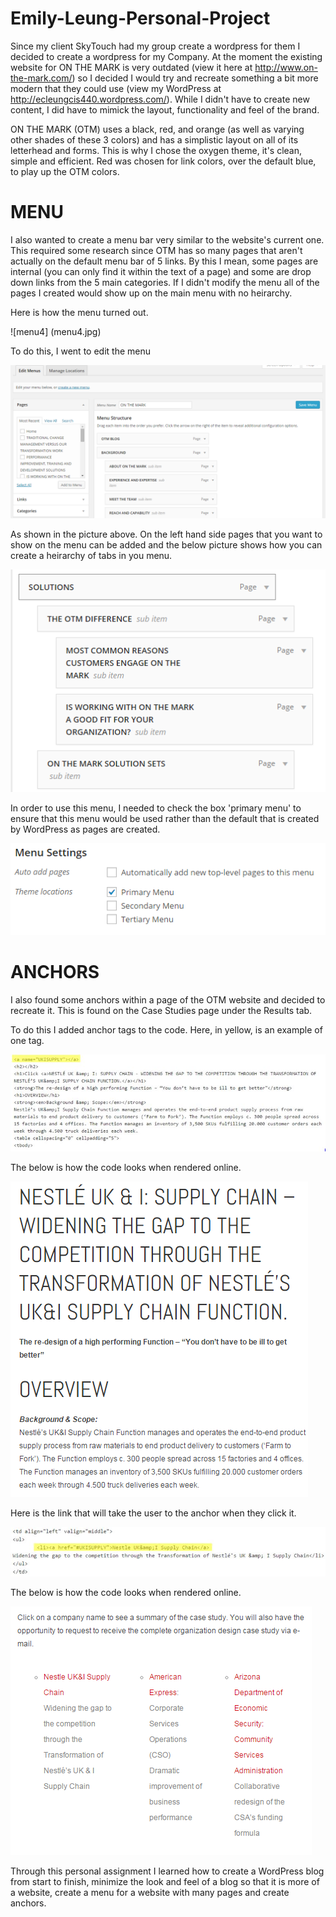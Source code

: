 Emily-Leung-Personal-Project
============================

Since my client SkyTouch had my group create a wordpress for them I decided to create a wordpress for my Company. At the moment the existing website for ON THE MARK is very outdated (view it here at http://www.on-the-mark.com/) so I decided I would try and recreate something a bit more modern that they could use (view my WordPress at http://ecleungcis440.wordpress.com/). While I didn't have to create new content, I did have to mimick the layout, functionality and feel of the brand. 

ON THE MARK (OTM) uses a black, red, and orange (as well as varying other shades of these 3 colors) and has a simplistic layout on all of its letterhead and forms. This is why I chose the oxygen theme, it's clean, simple and efficient. Red was chosen for link colors, over the default blue, to play up the OTM colors.

MENU
============================
I also wanted to create a menu bar very similar to the website's current one. This required some research since OTM has so many pages that aren't actually on the default menu bar of 5 links. By this I mean, some pages are internal (you can only find it within the text of a page) and some are drop down links from the 5 main categories. If I didn't modify the menu all of the pages I created would show up on the main menu with no heirarchy.

Here is how the menu turned out.

![menu4] (menu4.jpg)

To do this, I went to edit the menu 

![menu1](menu1.png)

As shown in the picture above. On the left hand side pages that you want to show on the menu can be added and the below picture shows how you can create a heirarchy of tabs in you menu.

![menu2](menu2.png)

In order to use this menu, I needed to check the box 'primary menu' to ensure that this menu would be used rather than the default that is created by WordPress as pages are created.

![menu3](menu3.png)

ANCHORS
============================
I also found some anchors within a page of the OTM website and decided to recreate it. This is found on the Case Studies page under the Results tab. 

To do this I added anchor tags to the code. Here, in yellow, is an example of one tag.

![anchor](anchor.JPG)

The below is how the code looks when rendered online.

![anchor4](anchor4.png)

Here is the link that will take the user to the anchor when they click it.

![anchor2](anchor2.JPG)

The below is how the code looks when rendered online.

![anchor3](anchor3.png)

Through this personal assignment I learned how to create a WordPress blog from start to finish, minimize the look and feel of a blog so that it is more of a website, create a menu for a website with many pages and create anchors.
